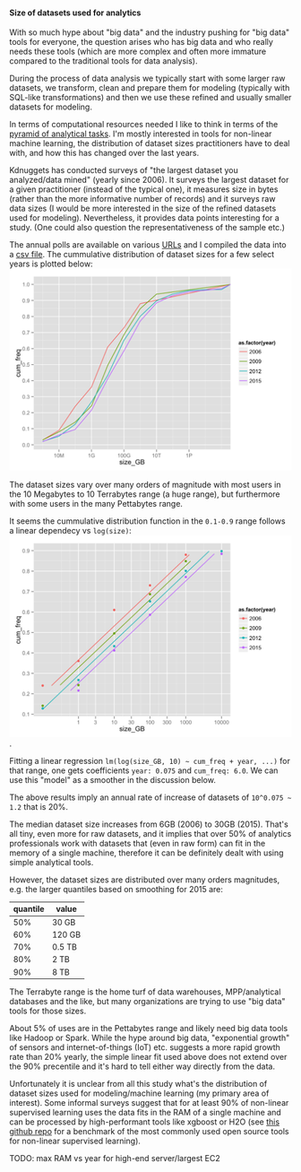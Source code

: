 
#### Size of datasets used for analytics

With so much hype about "big data" and the industry pushing for "big data" tools for everyone,
the question arises who has big data and who really needs these tools (which are more complex and 
often more immature compared to the traditional tools for data analysis).

During the process of data analysis we typically start with some larger raw datasets, 
we transform, clean and prepare them for modeling (typically with SQL-like 
transformations) and then we use these refined and usually smaller datasets for
modeling.

In terms of computational resources needed I like to think in terms of the 
[pyramid of analytical tasks](https://github.com/szilard/datascience-latency#latency-numbers-every-data-scientist-should-know).
I'm mostly interested in tools for non-linear machine learning, the distribution of dataset sizes
practitioners have to deal with, and how this has changed over the last years.

Kdnuggets has conducted surveys of "the largest dataset you analyzed/data mined" (yearly since 2006).
It surveys the largest dataset for a given practitioner (instead of the typical one), it
measures size in bytes (rather than the more informative number of records) and it surveys
raw data sizes (I would be more interested in the size of the refined datasets used for modeling).
Nevertheless, it provides data points interesting for a study. (One could also 
question the representativeness of the sample etc.)

The annual polls are available on various [URLs](data/survey-urls.txt) 
and I compiled the data into a [csv file](data/dataset-sizes.csv).
The cummulative distribution of dataset sizes for a few select years is plotted below:
![](figs/cumfq-size-few_yrs-clean-1.png)

The dataset sizes vary over many orders of magnitude with most users in the 10 Megabytes to
10 Terrabytes range (a huge range), but furthermore with some users in the many Pettabytes range.

It seems the cummulative distribution function in the `0.1-0.9` range follows a linear dependecy 
vs `log(size)`:
![](figs/cumfq-size-fit-1.png).

Fitting a linear regression `lm(log(size_GB, 10) ~ cum_freq + year, ...)` for that range,
one gets coefficients `year: 0.075` and `cum_freq: 6.0`. We can use this "model" as a smoother
in the discussion below.

The above results imply an annual rate of increase of datasets of `10^0.075 ~ 1.2` that is 20%. 

The median dataset size increases from 6GB (2006) to 30GB (2015). That's all tiny, even more for
raw datasets, and it implies that over 50% of analytics professionals work with datasets
that (even in raw form) can fit in the memory of a single machine, therefore it can be definitely dealt 
with using simple analytical tools.

However, the dataset sizes are distributed over many orders magnitudes, e.g. the larger quantiles
based on smoothing for 2015 are:

quantile  |  value
----------|---------
50%       |  30 GB
60%       |  120 GB
70%       |  0.5 TB
80%       |  2 TB
90%       |  8 TB

The Terrabyte range is the home turf of data warehouses, MPP/analytical databases and the like, but
many organizations are trying to use "big data" tools for those sizes. 

About 5% of uses are in the Pettabytes range and likely need big data tools like Hadoop or Spark. 
While the hype around big
data, "exponential growth" of sensors and internet-of-things (IoT) etc. suggests a more rapid growth
rate than 20% yearly, the simple linear fit used above does not extend over the 90% precentile and 
it's hard to tell either way directly from the data.

Unfortunately it is unclear from all this study what's the distribution of dataset sizes used for 
modeling/machine learning (my primary area of interest). Some informal surveys suggest that for 
at least 90% of non-linear supervised learning uses the data fits in the RAM of a single machine 
and can be processed by high-performant tools like xgboost or H2O
(see [this github repo](https://github.com/szilard/benchm-ml)
for a benchmark of the most commonly used open source tools for non-linear supervised learning).

TODO: max RAM vs year for high-end server/largest EC2




